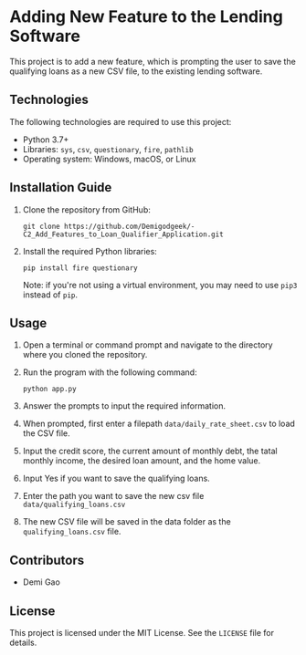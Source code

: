 # Adding New Feature to the Lending Software

This project is to add a new feature, which is prompting the user to save the qualifying loans as a new CSV file, to the existing lending software.

## Technologies

The following technologies are required to use this project:

- Python 3.7+
- Libraries: `sys`, `csv`, `questionary`, `fire`, `pathlib`
- Operating system: Windows, macOS, or Linux

## Installation Guide

1. Clone the repository from GitHub:

    ```
    git clone https://github.com/Demigodgeek/-C2_Add_Features_to_Loan_Qualifier_Application.git
    ```

2. Install the required Python libraries:

    ```
    pip install fire questionary
    ```

    Note: if you're not using a virtual environment, you may need to use `pip3` instead of `pip`.

## Usage

1. Open a terminal or command prompt and navigate to the directory where you cloned the repository.

2. Run the program with the following command:

    ```
    python app.py
    ```

3. Answer the prompts to input the required information.

4. When prompted, first enter a filepath `data/daily_rate_sheet.csv` to load the CSV file.

5. Input the credit score, the current amount of monthly debt, the tatal monthly income, the desired loan amount, and the home value.

6. Input Yes if you want to save the qualifying loans.

7. Enter the path you want to save the new csv file `data/qualifying_loans.csv`

5. The new CSV file will be saved in the data folder as the `qualifying_loans.csv` file.

## Contributors

- Demi Gao

## License

This project is licensed under the MIT License. See the `LICENSE` file for details.